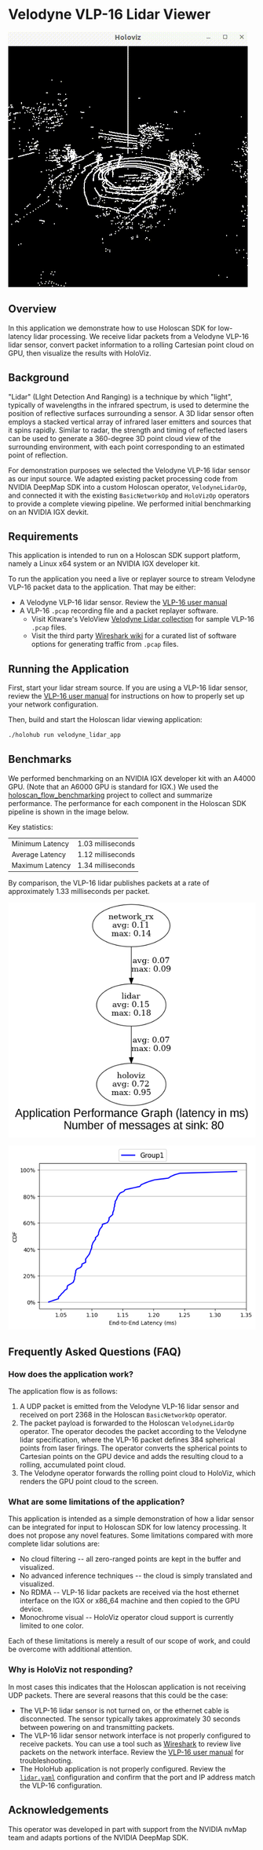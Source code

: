 # Velodyne VLP-16 Lidar Viewer

![HoloViz Visual of Highway Sample Lidar Data](./doc/VLP10HzMontereyHighway.gif)

## Overview

In this application we demonstrate how to use Holoscan SDK for low-latency lidar processing.
We receive lidar packets from a Velodyne VLP-16 lidar sensor, convert packet information to
a rolling Cartesian point cloud on GPU, then visualize the results with HoloViz.

## Background

"Lidar" (LIght Detection And Ranging) is a technique by which "light", typically of
wavelengths in the infrared spectrum, is used to determine the position of reflective
surfaces surrounding a sensor. A 3D lidar sensor often employs a stacked vertical array of
infrared laser emitters and sources that it spins rapidly. Similar to radar, the strength and
timing of reflected lasers can be used to generate a 360-degree 3D point cloud view of the surrounding
environment, with each point corresponding to an estimated point of reflection.

For demonstration purposes we selected the Velodyne VLP-16 lidar sensor as our input source.
We adapted existing packet processing code from NVIDIA DeepMap SDK into a custom Holoscan operator,
`VelodyneLidarOp`, and connected it with the existing `BasicNetworkOp` and `HoloVizOp` operators
to provide a complete viewing pipeline. We performed initial benchmarking on an NVIDIA IGX devkit.

## Requirements

This application is intended to run on a Holoscan SDK support platform, namely a Linux x64
system or an NVIDIA IGX developer kit.

To run the application you need a live or replayer source to stream Velodyne VLP-16 packet
data to the application. That may be either:
- A Velodyne VLP-16 lidar sensor. Review the [VLP-16 user manual](https://data.ouster.io/downloads/velodyne/user-manual/vlp-16-user-manual-revf.pdf)
- A VLP-16 `.pcap` recording file and a packet replayer software.
  - Visit Kitware's VeloView [Velodyne Lidar collection](https://www.paraview.org/veloview/#download) for sample VLP-16 `.pcap` files.
  - Visit the third party [Wireshark wiki](https://gitlab.com/wireshark/wireshark/-/wikis/Tools#traffic-generators) for a curated list of software options for generating traffic from `.pcap` files.

## Running the Application

First, start your lidar stream source. If you are using a VLP-16 lidar sensor, review the [VLP-16
user manual](https://data.ouster.io/downloads/velodyne/user-manual/vlp-16-user-manual-revf.pdf) for instructions on how to properly set up your network configuration.

Then, build and start the Holoscan lidar viewing application:

```sh
./holohub run velodyne_lidar_app
```

## Benchmarks

We performed benchmarking on an NVIDIA IGX developer kit with an A4000 GPU. (Note that an A6000 GPU is standard for IGX.) We used the [holoscan_flow_benchmarking](../../benchmarks/holoscan_flow_benchmarking/) project to collect and summarize performance. The performance for each component in the Holoscan SDK pipeline is shown in the image below.

Key statistics:

| | |
| - | - |
| Minimum Latency | 1.03 milliseconds |
| Average Latency | 1.12 milliseconds |
| Maximum Latency | 1.34 milliseconds |

By comparison, the VLP-16 lidar publishes packets at a rate of approximately 1.33 milliseconds per packet.

![Latency Flow Diagram](./doc/latency.png)

![Cumulative Density Function](./doc/cdf.png)

## Frequently Asked Questions (FAQ)

### How does the application work?

The application flow is as follows:

1. A UDP packet is emitted from the Velodyne VLP-16 lidar sensor and received on port 2368 in the Holoscan `BasicNetworkOp` operator.
2. The packet payload is forwarded to the Holoscan `VelodyneLidarOp` operator. The operator decodes the packet
according to the Velodyne lidar specification, where the VLP-16 packet defines 384 spherical points from laser firings. The operator converts the spherical points to Cartesian points on the GPU device and adds the resulting cloud to a rolling, accumulated point cloud.
3. The Velodyne operator forwards the rolling point cloud to HoloViz, which renders the GPU point cloud to the screen.

### What are some limitations of the application?

This application is intended as a simple demonstration of how a lidar sensor can be integrated for input to Holoscan SDK for low latency processing. It does not propose any novel features. Some limitations compared with more complete lidar solutions are:
- No cloud filtering -- all zero-ranged points are kept in the buffer and visualized.
- No advanced inference techniques -- the cloud is simply translated and visualized.
- No RDMA -- VLP-16 lidar packets are received via the host ethernet interface on the IGX or x86_64 machine and then copied to the GPU device.
- Monochrome visual -- HoloViz operator cloud support is currently limited to one color.

Each of these limitations is merely a result of our scope of work, and could be overcome with additional attention.

### Why is HoloViz not responding?

In most cases this indicates that the Holoscan application is not receiving UDP packets.
There are several reasons that this could be the case:
- The VLP-16 lidar sensor is not turned on, or the ethernet cable is disconnected.
  The sensor typically takes approximately 30 seconds between powering on and transmitting packets.
- The VLP-16 lidar sensor network interface is not properly configured to receive packets. You can use a tool
  such as [Wireshark](https://www.wireshark.org/) to review live packets on the network interface. Review the [VLP-16
  user manual](https://data.ouster.io/downloads/velodyne/user-manual/vlp-16-user-manual-revf.pdf) for troubleshooting.
- The HoloHub application is not properly configured. Review the [`lidar.yaml`](cpp/lidar.yaml) configuration
  and confirm that the port and IP address match the VLP-16 configuration.

## Acknowledgements

This operator was developed in part with support from the NVIDIA nvMap team and adapts portions
of the NVIDIA DeepMap SDK.
